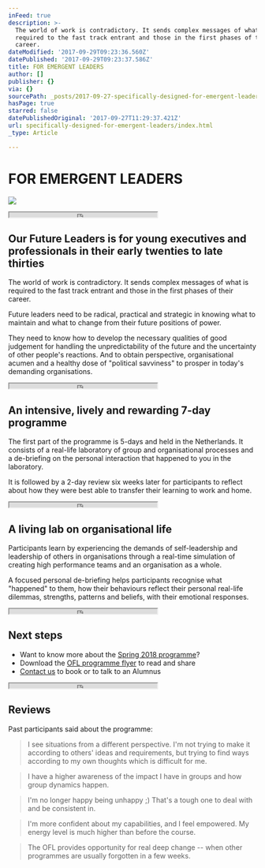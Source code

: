 ```yaml
---
inFeed: true
description: >-
  The world of work is contradictory. It sends complex messages of what is
  required to the fast track entrant and those in the first phases of their
  career.
dateModified: '2017-09-29T09:23:36.560Z'
datePublished: '2017-09-29T09:23:37.586Z'
title: FOR EMERGENT LEADERS
author: []
publisher: {}
via: {}
sourcePath: _posts/2017-09-27-specifically-designed-for-emergent-leaders.md
hasPage: true
starred: false
datePublishedOriginal: '2017-09-27T11:29:37.421Z'
url: specifically-designed-for-emergent-leaders/index.html
_type: Article

---
```

# FOR EMERGENT LEADERS
![](https://the-grid-user-content.s3-us-west-2.amazonaws.com/f34d8c29-e58b-4efc-9da6-d658acd1cd0e.png)

<iframe src="https://the-grid.github.io/ed-userhtml/?g=eJyz0U8qsgMABDUBfg" height="10" style=""></iframe>

## Our Future Leaders is for young executives and professionals in their early twenties to late thirties

The world of work is contradictory. It sends complex messages of what is required to the fast track entrant and those in the first phases of their career.

Future leaders need to be radical, practical and strategic in knowing what to maintain and what to change from their future positions of power.

They need to know how to develop the necessary qualities of good judgement for handling the unpredictability of the future and the uncertainty of other people's reactions. And to obtain perspective, organisational acumen and a healthy dose of "political savviness" to prosper in today's demanding organisations.

<iframe src="https://the-grid.github.io/ed-userhtml/?g=eJyz0U8qsgMABDUBfg" height="10" style=""></iframe>

## An intensive, lively and rewarding 7-day programme

The first part of the programme is 5-days and held in the Netherlands. It consists of a real-life laboratory of group and organisational processes and a de-briefing on the personal interaction that happened to you in the laboratory.

It is followed by a 2-day review six weeks later for participants to reflect about how they were best able to transfer their learning to work and home.

<iframe src="https://the-grid.github.io/ed-userhtml/?g=eJyz0U8qsgMABDUBfg" height="10" style=""></iframe>

## A living lab on organisational life

Participants learn by experiencing the demands of self-leadership and leadership of others in organisations through a real-time simulation of creating high performance teams and an organisation as a whole.

A focused personal de-briefing helps participants recognise what "happened" to them, how their behaviours reflect their personal real-life dilemmas, strengths, patterns and beliefs, with their emotional responses.

<iframe src="https://the-grid.github.io/ed-userhtml/?g=eJyz0U8qsgMABDUBfg" height="10" style=""></iframe>

## Next steps

* Want to know more about the [Spring 2018 programme][0]?
* Download the [OFL programme flyer][1] to read and share
* [Contact us][2] to book or to talk to an Alumnus

<iframe src="https://the-grid.github.io/ed-userhtml/?g=eJyz0U8qsgMABDUBfg" height="10" style=""></iframe>

## Reviews

Past participants said about the programme:

> I see situations from a different perspective. I'm not trying to make it according to others' ideas and requirements, but trying to find ways according to my own thoughts which is difficult for me.

> I have a higher awareness of the impact I have in groups and how group dynamics happen.

> I'm no longer happy being unhappy ;) That's a tough one to deal with and be consistent in.

> I'm more confident about my capabilities, and I feel empowered. My energy level is much higher than before the course.

> The OFL provides opportunity for real deep change -- when other programmes are usually forgotten in a few weeks.



[0]: https://www.dropbox.com/s/fknmmcn85wpxh15/The%20Recess%20College%20-%20Our%20Future%20Leaders%20Programme%20Spring%202018%20flyer.pdf?dl=0 "OFL Spring 2018 flyer"
[1]: https://www.dropbox.com/s/zzbdwli6uk0if78/The%20Recess%20College%20-%20Our%20Future%20Leaders%20Programme%20flyer.pdf?dl=0 "OFL Programme flyer"
[2]: http://ourfutureleaders.com/contact-us